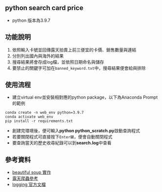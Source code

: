 ## python search card price
- python 版本為3.9.7 

## 功能說明
1. 依照輸入卡號並回傳露天拍賣上前三便宜的卡價、銷售數量與連結
2. 分別列出國內與海外的結果
3. 搜尋結果將會存成log檔，並依照日期命名與儲存
4. 要禁止的關鍵字可加在`banned_keyword.txt`中，搜尋結果便會給與排除

## 使用流程
- 建立virtual env並安裝相對應的python package，以下為Anaconda Prompt的範例
```
conda create -n web_env python=3.9.7
conda activate web_env
pip install -r requirements.txt
```
- 創建完環境後，便可輸入**python python_scratch.py**啟動查詢程式
- 若要關閉程式可直接按下`Enter鍵`，便會自動關閉程式
- 要查詢當天的歷史收尋紀錄可以到**search.log**中查看

## 參考資料
- [beautiful soup 實作](https://steam.oxxostudio.tw/category/python/spider/beautiful-soup.html)
- [露天爬蟲參考](https://tlyu0419.github.io/2020/06/14/Crawler-Ruten/)
- [logging 官方文檔](https://docs.python.org/zh-tw/3/howto/logging.html#handler-basic)
